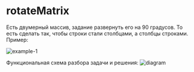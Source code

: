 # rotateMatrix

Есть двумерный массив, задание развернуть его на 90 градусов. То есть сделать так, чтобы строки стали столбцами, а столбцы строками.
Пример:

![example-1](https://github.com/itsonlythebeginning/rotateMatrix/assets/107440223/d1e8200e-4cbb-46d0-a6e5-244def0b9e4b)



Функциональная схема разбора задачи и решения:
![diagram](https://github.com/itsonlythebeginning/rotateMatrix/assets/107440223/8af535e0-afe4-462e-b8b1-279a7ed71c40)

